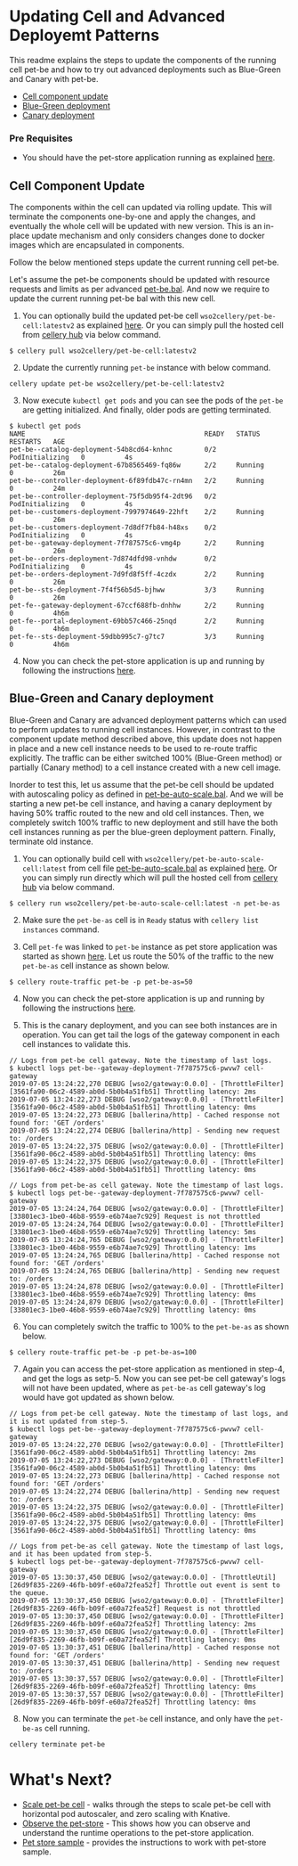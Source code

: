 # Updating Cell and Advanced Deployemt Patterns
This readme explains the steps to update the components of the running cell pet-be and how to try out advanced deployments such as Blue-Green and Canary with pet-be.
- [Cell component update](#cell-component-update)
- [Blue-Green deployment](#blue-green-and-canary-deployment)
- [Canary deployment](#blue-green-and-canary-deployment)

### Pre Requisites
- You should have the pet-store application running as explained [here](../../cells/pet-store/README.md).

## Cell Component Update
The components within the cell can updated via rolling update. This will terminate the components one-by-one and apply 
the changes, and eventually the whole cell will be updated with new version. 
This is an in-place update mechanism and only considers changes done to docker images which are encapsulated in components.

Follow the below mentioned steps update the current running cell pet-be.  

Let's assume the pet-be components should be updated with resource requests and limits as per advanced 
[pet-be.bal](../../cells/pet-store/advanced/pet-be/pet-be.bal). And now we require to update the current running pet-be bal with this new cell. 

1) You can optionally build the updated pet-be cell `wso2cellery/pet-be-cell:latestv2` as explained [here](build-and-run.md). 
Or you can simply pull the hosted cell from [cellery hub](https://hub.cellery.io/orgs/wso2cellery) via below command. 
```
$ cellery pull wso2cellery/pet-be-cell:latestv2
```

2) Update the currently running `pet-be` instance with below command.
```
cellery update pet-be wso2cellery/pet-be-cell:latestv2
```
3) Now execute `kubectl get pods` and you can see the pods of the `pet-be` are getting initialized. And finally, older pods are getting terminated.
```
$ kubectl get pods
NAME                                             READY   STATUS            RESTARTS   AGE
pet-be--catalog-deployment-54b8cd64-knhnc        0/2     PodInitializing   0          4s
pet-be--catalog-deployment-67b8565469-fq86w      2/2     Running           0          26m
pet-be--controller-deployment-6f89fdb47c-rn4mn   2/2     Running           0          24m
pet-be--controller-deployment-75f5db95f4-2dt96   0/2     PodInitializing   0          4s
pet-be--customers-deployment-7997974649-22hft    2/2     Running           0          26m
pet-be--customers-deployment-7d8df7fb84-h48xs    0/2     PodInitializing   0          4s
pet-be--gateway-deployment-7f787575c6-vmg4p      2/2     Running           0          26m
pet-be--orders-deployment-7d874dfd98-vnhdw       0/2     PodInitializing   0          4s
pet-be--orders-deployment-7d9fd8f5ff-4czdx       2/2     Running           0          26m
pet-be--sts-deployment-7f4f56b5d5-bjhww          3/3     Running           0          26m
pet-fe--gateway-deployment-67ccf688fb-dnhhw      2/2     Running           0          4h6m
pet-fe--portal-deployment-69bb57c466-25nqd       2/2     Running           0          4h6m
pet-fe--sts-deployment-59dbb995c7-g7tc7          3/3     Running           0          4h6m
```

4) Now you can check the pet-store application is up and running by following the instructions [here](../../cells/pet-store/README.md#view-application).

## Blue-Green and Canary deployment
Blue-Green and Canary are advanced deployment patterns which can used to perform updates to running cell instances. 
However, in contrast to the component update method described above, this update does not happen in place and a new cell instance needs to be used to re-route traffic explicitly. 
The traffic can be either switched 100% (Blue-Green method) or partially (Canary method) to a cell instance created with a new cell image.

Inorder to test this, let us assume that the pet-be cell should be updated with autoscaling policy as defined in 
[pet-be-auto-scale.bal](../../cells/pet-store/advanced/pet-be-auto-scale/pet-be-auto-scale.bal). And we will be starting 
a new pet-be cell instance, and having a canary deployment by having 50% traffic routed to the new and old cell instances. 
Then, we completely switch 100% traffic to new deployment and still have the both cell instances running as per the blue-green deployment pattern. 
Finally, terminate old instance.

1) You can optionally build cell with `wso2cellery/pet-be-auto-scale-cell:latest` from cell file [pet-be-auto-scale.bal](../../cells/pet-store/advanced/pet-be-auto-scale/pet-be-auto-scale.bal) 
as explained [here](build-and-run.md). Or you can simply run directly which will pull the hosted cell from [cellery hub](https://hub.cellery.io/orgs/wso2cellery) via below command. 
```
$ cellery run wso2cellery/pet-be-auto-scale-cell:latest -n pet-be-as
```
2) Make sure the `pet-be-as` cell is in `Ready` status with `cellery list instances` command.

3) Cell `pet-fe` was linked to `pet-be` instance as pet store application was started as shown [here](../../cells/pet-store/README.md#quick-run).
 Let us route the 50% of the traffic to the new `pet-be-as` cell instance as shown below. 
```
$ cellery route-traffic pet-be -p pet-be-as=50
```

4) Now you can check the pet-store application is up and running by following the instructions [here](../../cells/pet-store/README.md#view-application).

5) This is the canary deployment, and you can see both instances are in operation. You can get tail the logs of the 
gateway component in each cell instances to validate this. 

```
// Logs from pet-be cell gateway. Note the timestamp of last logs.
$ kubectl logs pet-be--gateway-deployment-7f787575c6-pwvw7 cell-gateway
2019-07-05 13:24:22,270 DEBUG [wso2/gateway:0.0.0] - [ThrottleFilter] [3561fa90-06c2-4589-ab0d-5b0b4a51fb51] Throttling latency: 2ms
2019-07-05 13:24:22,273 DEBUG [wso2/gateway:0.0.0] - [ThrottleFilter] [3561fa90-06c2-4589-ab0d-5b0b4a51fb51] Throttling latency: 0ms
2019-07-05 13:24:22,273 DEBUG [ballerina/http] - Cached response not found for: 'GET /orders'
2019-07-05 13:24:22,274 DEBUG [ballerina/http] - Sending new request to: /orders
2019-07-05 13:24:22,375 DEBUG [wso2/gateway:0.0.0] - [ThrottleFilter] [3561fa90-06c2-4589-ab0d-5b0b4a51fb51] Throttling latency: 0ms
2019-07-05 13:24:22,375 DEBUG [wso2/gateway:0.0.0] - [ThrottleFilter] [3561fa90-06c2-4589-ab0d-5b0b4a51fb51] Throttling latency: 0ms
```

```
// Logs from pet-be-as cell gateway. Note the timestamp of last logs.
$ kubectl logs pet-be--gateway-deployment-7f787575c6-pwvw7 cell-gateway
2019-07-05 13:24:24,764 DEBUG [wso2/gateway:0.0.0] - [ThrottleFilter] [33801ec3-1be0-46b8-9559-e6b74ae7c929] Request is not throttled
2019-07-05 13:24:24,764 DEBUG [wso2/gateway:0.0.0] - [ThrottleFilter] [33801ec3-1be0-46b8-9559-e6b74ae7c929] Throttling latency: 5ms
2019-07-05 13:24:24,765 DEBUG [wso2/gateway:0.0.0] - [ThrottleFilter] [33801ec3-1be0-46b8-9559-e6b74ae7c929] Throttling latency: 1ms
2019-07-05 13:24:24,765 DEBUG [ballerina/http] - Cached response not found for: 'GET /orders'
2019-07-05 13:24:24,765 DEBUG [ballerina/http] - Sending new request to: /orders
2019-07-05 13:24:24,878 DEBUG [wso2/gateway:0.0.0] - [ThrottleFilter] [33801ec3-1be0-46b8-9559-e6b74ae7c929] Throttling latency: 0ms
2019-07-05 13:24:24,879 DEBUG [wso2/gateway:0.0.0] - [ThrottleFilter] [33801ec3-1be0-46b8-9559-e6b74ae7c929] Throttling latency: 0ms
```

6) You can completely switch the traffic to 100% to the `pet-be-as` as shown below. 
```
$ cellery route-traffic pet-be -p pet-be-as=100
```

7) Again you can access the pet-store application as mentioned in step-4, and get the logs as setp-5. Now you can see 
pet-be cell gateway's logs will not have been updated, where as `pet-be-as` cell gateway's log would have got updated as shown below.

```
// Logs from pet-be cell gateway. Note the timestamp of last logs, and it is not updated from step-5.
$ kubectl logs pet-be--gateway-deployment-7f787575c6-pwvw7 cell-gateway
2019-07-05 13:24:22,270 DEBUG [wso2/gateway:0.0.0] - [ThrottleFilter] [3561fa90-06c2-4589-ab0d-5b0b4a51fb51] Throttling latency: 2ms
2019-07-05 13:24:22,273 DEBUG [wso2/gateway:0.0.0] - [ThrottleFilter] [3561fa90-06c2-4589-ab0d-5b0b4a51fb51] Throttling latency: 0ms
2019-07-05 13:24:22,273 DEBUG [ballerina/http] - Cached response not found for: 'GET /orders'
2019-07-05 13:24:22,274 DEBUG [ballerina/http] - Sending new request to: /orders
2019-07-05 13:24:22,375 DEBUG [wso2/gateway:0.0.0] - [ThrottleFilter] [3561fa90-06c2-4589-ab0d-5b0b4a51fb51] Throttling latency: 0ms
2019-07-05 13:24:22,375 DEBUG [wso2/gateway:0.0.0] - [ThrottleFilter] [3561fa90-06c2-4589-ab0d-5b0b4a51fb51] Throttling latency: 0ms
```

```
// Logs from pet-be-as cell gateway. Note the timestamp of last logs, and it has been updated from step-5.
$ kubectl logs pet-be--gateway-deployment-7f787575c6-pwvw7 cell-gateway
2019-07-05 13:30:37,450 DEBUG [wso2/gateway:0.0.0] - [ThrottleUtil] [26d9f835-2269-46fb-b09f-e60a72fea52f] Throttle out event is sent to the queue.
2019-07-05 13:30:37,450 DEBUG [wso2/gateway:0.0.0] - [ThrottleFilter] [26d9f835-2269-46fb-b09f-e60a72fea52f] Request is not throttled
2019-07-05 13:30:37,450 DEBUG [wso2/gateway:0.0.0] - [ThrottleFilter] [26d9f835-2269-46fb-b09f-e60a72fea52f] Throttling latency: 2ms
2019-07-05 13:30:37,450 DEBUG [wso2/gateway:0.0.0] - [ThrottleFilter] [26d9f835-2269-46fb-b09f-e60a72fea52f] Throttling latency: 0ms
2019-07-05 13:30:37,451 DEBUG [ballerina/http] - Cached response not found for: 'GET /orders'
2019-07-05 13:30:37,451 DEBUG [ballerina/http] - Sending new request to: /orders
2019-07-05 13:30:37,557 DEBUG [wso2/gateway:0.0.0] - [ThrottleFilter] [26d9f835-2269-46fb-b09f-e60a72fea52f] Throttling latency: 0ms
2019-07-05 13:30:37,557 DEBUG [wso2/gateway:0.0.0] - [ThrottleFilter] [26d9f835-2269-46fb-b09f-e60a72fea52f] Throttling latency: 0ms
```

8) Now you can terminate the `pet-be` cell instance, and only have the `pet-be-as` cell running. 
```
cellery terminate pet-be
```

# What's Next?
- [Scale pet-be cell](scale-cell.md) - walks through the steps to scale pet-be cell with horizontal pod autoscaler, and zero scaling with Knative. 
- [Observe the pet-store](observability.md) - This shows how you can observe and understand the runtime operations to the pet-store application.
- [Pet store sample](../../cells/pet-store/README.md) - provides the instructions to work with pet-store sample.

